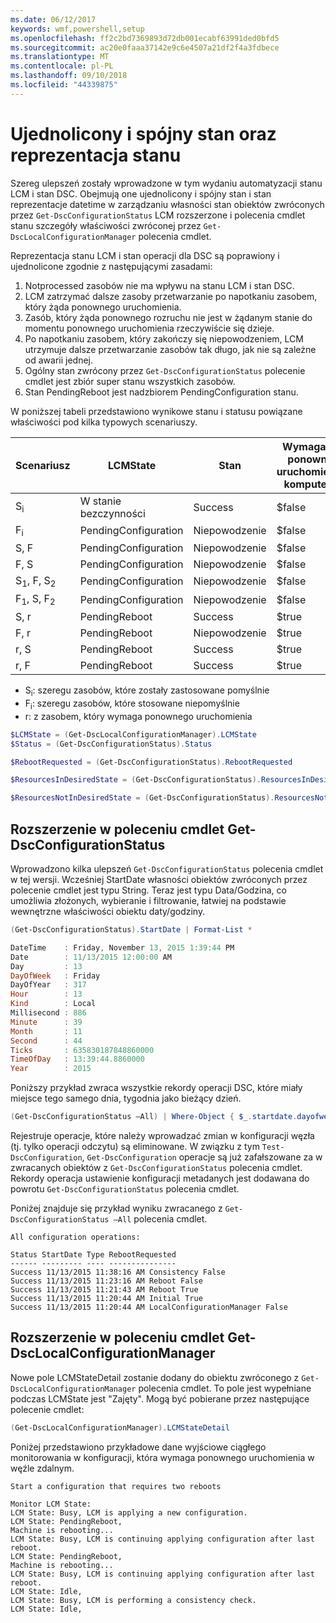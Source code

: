 ```yaml
---
ms.date: 06/12/2017
keywords: wmf,powershell,setup
ms.openlocfilehash: ff2c2bd7369893d72db001ecabf63991ded0bfd5
ms.sourcegitcommit: ac20e0faaa37142e9c6e4507a21df2f4a3fdbece
ms.translationtype: MT
ms.contentlocale: pl-PL
ms.lasthandoff: 09/10/2018
ms.locfileid: "44339875"
---
```

# <a name="unified-and-consistent-state-and-status-representation"></a>Ujednolicony i spójny stan oraz reprezentacja stanu

Szereg ulepszeń zostały wprowadzone w tym wydaniu automatyzacji stanu LCM i stan DSC. Obejmują one ujednolicony i spójny stan i stan reprezentacje datetime w zarządzaniu własności stan obiektów zwróconych przez `Get-DscConfigurationStatus` LCM rozszerzone i polecenia cmdlet stanu szczegóły właściwości zwróconej przez `Get-DscLocalConfigurationManager` polecenia cmdlet.

Reprezentacja stanu LCM i stan operacji dla DSC są poprawiony i ujednolicone zgodnie z następującymi zasadami:

1. Notprocessed zasobów nie ma wpływu na stanu LCM i stan DSC.
2. LCM zatrzymać dalsze zasoby przetwarzanie po napotkaniu zasobem, który żąda ponownego uruchomienia.
3. Zasób, który żąda ponownego rozruchu nie jest w żądanym stanie do momentu ponownego uruchomienia rzeczywiście się dzieje.
4. Po napotkaniu zasobem, który zakończy się niepowodzeniem, LCM utrzymuje dalsze przetwarzanie zasobów tak długo, jak nie są zależne od awarii jednej.
5. Ogólny stan zwrócony przez `Get-DscConfigurationStatus` polecenie cmdlet jest zbiór super stanu wszystkich zasobów.
6. Stan PendingReboot jest nadzbiorem PendingConfiguration stanu.

W poniższej tabeli przedstawiono wynikowe stanu i statusu powiązane właściwości pod kilka typowych scenariuszy.

| Scenariusz                        | LCMState             | Stan     | Wymagane ponowne uruchomienie komputera | ResourcesInDesiredState   | ResourcesNotInDesiredState |
|---------------------------------|----------------------|------------|---------------|------------------------------|--------------------------------|
| S<sub>i</sub>                   | W stanie bezczynności                 | Success    | $false        | S                            | $null                          |
| F<sub>i</sub>                   | PendingConfiguration | Niepowodzenie    | $false        | $null                        | F                              |
| S, F                             | PendingConfiguration | Niepowodzenie    | $false        | S                            | F                              |
| F, S                             | PendingConfiguration | Niepowodzenie    | $false        | S                            | F                              |
| S<sub>1</sub>, F, S<sub>2</sub> | PendingConfiguration | Niepowodzenie    | $false        | S<sub>1</sub>, S<sub>2</sub> | F                              |
| F<sub>1</sub>, S, F<sub>2</sub> | PendingConfiguration | Niepowodzenie    | $false        | S                            | F<sub>1</sub>, F<sub>2</sub>   |
| S, r                            | PendingReboot        | Success    | $true         | S                            | r                              |
| F, r                            | PendingReboot        | Niepowodzenie    | $true         | $null                        | F, r                           |
| r, S                            | PendingReboot        | Success    | $true         | $null                        | r                              |
| r, F                            | PendingReboot        | Success    | $true         | $null                        | r                              |

- S<sub>i</sub>: szeregu zasobów, które zostały zastosowane pomyślnie
- F<sub>i</sub>: szeregu zasobów, które stosowane niepomyślnie
- r: z zasobem, który wymaga ponownego uruchomienia

```powershell
$LCMState = (Get-DscLocalConfigurationManager).LCMState
$Status = (Get-DscConfigurationStatus).Status

$RebootRequested = (Get-DscConfigurationStatus).RebootRequested

$ResourcesInDesiredState = (Get-DscConfigurationStatus).ResourcesInDesiredState

$ResourcesNotInDesiredState = (Get-DscConfigurationStatus).ResourcesNotInDesiredState
```

## <a name="enhancement-in-get-dscconfigurationstatus-cmdlet"></a>Rozszerzenie w poleceniu cmdlet Get-DscConfigurationStatus

Wprowadzono kilka ulepszeń `Get-DscConfigurationStatus` polecenia cmdlet w tej wersji. Wcześniej StartDate własności obiektów zwróconych przez polecenie cmdlet jest typu String. Teraz jest typu Data/Godzina, co umożliwia złożonych, wybieranie i filtrowanie, łatwiej na podstawie wewnętrzne właściwości obiektu daty/godziny.

```powershell
(Get-DscConfigurationStatus).StartDate | Format-List *

DateTime    : Friday, November 13, 2015 1:39:44 PM
Date        : 11/13/2015 12:00:00 AM
Day         : 13
DayOfWeek   : Friday
DayOfYear   : 317
Hour        : 13
Kind        : Local
Millisecond : 886
Minute      : 39
Month       : 11
Second      : 44
Ticks       : 635830187848860000
TimeOfDay   : 13:39:44.8860000
Year        : 2015
```

Poniższy przykład zwraca wszystkie rekordy operacji DSC, które miały miejsce tego samego dnia, tygodnia jako bieżący dzień.

```powershell
(Get-DscConfigurationStatus –All) | Where-Object { $_.startdate.dayofweek -eq (Get-Date).DayOfWeek }
```

Rejestruje operacje, które należy wprowadzać zmian w konfiguracji węzła (tj. tylko operacji odczytu) są eliminowane. W związku z tym `Test-DscConfiguration`, `Get-DscConfiguration` operacje są już zafałszowane za w zwracanych obiektów z `Get-DscConfigurationStatus` polecenia cmdlet. Rekordy operacja ustawienie konfiguracji metadanych jest dodawana do powrotu `Get-DscConfigurationStatus` polecenia cmdlet.

Poniżej znajduje się przykład wyniku zwracanego z `Get-DscConfigurationStatus –All` polecenia cmdlet.

```output
All configuration operations:

Status StartDate Type RebootRequested
------ --------- ---- ---------------
Success 11/13/2015 11:38:16 AM Consistency False
Success 11/13/2015 11:23:16 AM Reboot False
Success 11/13/2015 11:21:43 AM Reboot True
Success 11/13/2015 11:20:44 AM Initial True
Success 11/13/2015 11:20:44 AM LocalConfigurationManager False
```

## <a name="enhancement-in-get-dsclocalconfigurationmanager-cmdlet"></a>Rozszerzenie w poleceniu cmdlet Get-DscLocalConfigurationManager

Nowe pole LCMStateDetail zostanie dodany do obiektu zwróconego z `Get-DscLocalConfigurationManager` polecenia cmdlet. To pole jest wypełniane podczas LCMState jest "Zajęty". Mogą być pobierane przez następujące polecenie cmdlet:

```powershell
(Get-DscLocalConfigurationManager).LCMStateDetail
```

Poniżej przedstawiono przykładowe dane wyjściowe ciągłego monitorowania w konfiguracji, która wymaga ponownego uruchomienia w węźle zdalnym.

```output
Start a configuration that requires two reboots

Monitor LCM State:
LCM State: Busy, LCM is applying a new configuration.
LCM State: PendingReboot,
Machine is rebooting...
LCM State: Busy, LCM is continuing applying configuration after last reboot.
LCM State: PendingReboot,
Machine is rebooting...
LCM State: Busy, LCM is continuing applying configuration after last reboot.
LCM State: Idle,
LCM State: Busy, LCM is performing a consistency check.
LCM State: Idle,
```

